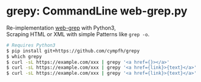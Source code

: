 # grepy: CommandLine web-grep.py

Re-implementation [web-grep](https://github.com/cympfh/web-grep) with Python3,  
Scraping HTML or XML with simple Patterns like `grep -o`.

```bash
# Requires Python3
$ pip install git+https://github.com/cympfh/grepy
$ which grepy
$ curl -sL https://example.com/xxx | grepy '<a href={}></a>'
$ curl -sL https://example.com/xxx | grepy '<a href={link}>{text}</a>'  # ltsv by default
$ curl -sL https://example.com/xxx | grepy '<a href={link}>{text}</a>' -f json
```
